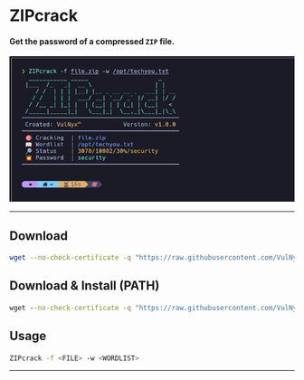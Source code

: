 # **ZIPcrack**

#### Get the password of a compressed `ZIP` file.

![](/ZIPcrack/img/screenshot.png)

---

## Download

```sh
wget --no-check-certificate -q "https://raw.githubusercontent.com/VulNyx/Arsenal/refs/heads/main/ZIPcrack/ZIPcrack" && chmod +x ZIPcrack
```

## Download & Install (PATH)

```cmd
wget --no-check-certificate -q "https://raw.githubusercontent.com/VulNyx/Arsenal/refs/heads/main/ZIPcrack/ZIPcrack" -O /usr/bin/ZIPcrack && chmod +x /usr/bin/ZIPcrack
```

## Usage

```sh
ZIPcrack -f <FILE> -w <WORDLIST>
```

---
